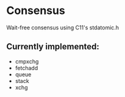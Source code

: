 Consensus
=========

Wait-free consensus using C11's stdatomic.h

Currently implemented:
-----
- cmpxchg
- fetchadd
- queue
- stack
- xchg

